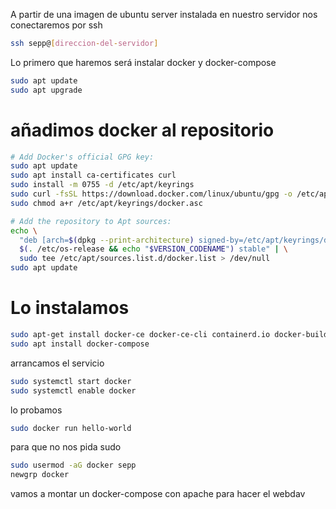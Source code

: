 A partir de una imagen de ubuntu server instalada en nuestro servidor nos conectaremos por ssh

```bash
ssh sepp@[direccion-del-servidor]
```
Lo primero que haremos será instalar docker y docker-compose

```bash
sudo apt update
sudo apt upgrade
```

# añadimos docker al repositorio

```bash
# Add Docker's official GPG key:
sudo apt update
sudo apt install ca-certificates curl
sudo install -m 0755 -d /etc/apt/keyrings
sudo curl -fsSL https://download.docker.com/linux/ubuntu/gpg -o /etc/apt/keyrings/docker.asc
sudo chmod a+r /etc/apt/keyrings/docker.asc

# Add the repository to Apt sources:
echo \
  "deb [arch=$(dpkg --print-architecture) signed-by=/etc/apt/keyrings/docker.asc] https://download.docker.com/linux/ubuntu \
  $(. /etc/os-release && echo "$VERSION_CODENAME") stable" | \
  sudo tee /etc/apt/sources.list.d/docker.list > /dev/null
sudo apt update
```

# Lo instalamos

```bash
sudo apt-get install docker-ce docker-ce-cli containerd.io docker-buildx-plugin docker-compose-plugin
sudo apt install docker-compose
```

arrancamos el servicio

```bash
sudo systemctl start docker
sudo systemctl enable docker
```

lo probamos

```bash
sudo docker run hello-world
```

para que no nos pida sudo

```bash
sudo usermod -aG docker sepp
newgrp docker
```

vamos a montar un docker-compose con apache para hacer el webdav

```yml

```